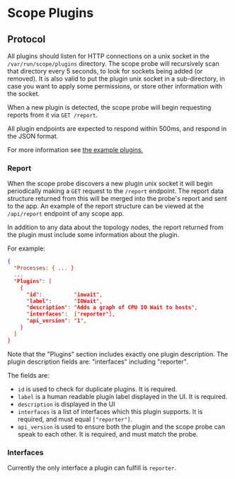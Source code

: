 # Scope Plugins

## <a id="protocol"></a>Protocol

All plugins should listen for HTTP connections on a unix socket in the
`/var/run/scope/plugins` directory. The scope probe will recursively scan that
directory every 5 seconds, to look for sockets being added (or removed). It is
also valid to put the plugin unix socket in a sub-directory, in case you want
to apply some permissions, or store other information with the socket.

When a new plugin is detected, the scope probe will begin requesting
reports from it via `GET /report`.

All plugin endpoints are expected to respond within 500ms, and respond in the JSON format.

For more information see [the example plugins.](https://github.com/weaveworks/scope/tree/master/example/plugins)

### <a id="report"></a>Report

When the scope probe discovers a new plugin unix socket it will begin
periodically making a `GET` request to the `/report` endpoint. The
report data structure returned from this will be merged into the
probe's report and sent to the app. An example of the report structure
can be viewed at the `/api/report` endpoint of any scope app.

In addition to any data about the topology nodes, the report returned
from the plugin must include some information about the plugin.

For example:

```json
{
  "Processes: { ... }
  ...
  "Plugins": [
    {
      "id":          "iowait",
      "label":       "IOWait",
      "description": "Adds a graph of CPU IO Wait to hosts",
      "interfaces":  ["reporter"],
      "api_version": "1",
    }
  ]
}
```

Note that the "Plugins" section includes exactly one plugin
description. The plugin description fields are:
"interfaces" including "reporter".

The fields are:

* `id` is used to check for duplicate plugins. It is required.
* `label` is a human readable plugin label displayed in the UI. It is required.
* `description` is displayed in the UI
* `interfaces` is a list of interfaces which this plugin supports. It is required, and must equal `["reporter"]`.
* `api_version` is used to ensure both the plugin and the scope probe can speak to each other. It is required, and must match the probe.

### <a id="interfaces"></a>Interfaces

Currently the only interface a plugin can fulfill is `reporter`.
